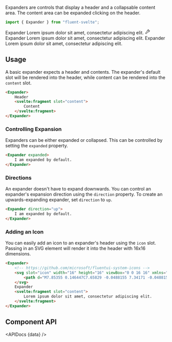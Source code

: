 <script lang="ts">
    import { Expander } from "$lib";
    import { Showcase, APIDocs } from "$site/lib";

    import data from "$lib/Expander/Expander.svelte?raw&sveld";
</script>

Expanders are controls that display a header and a collapsable content area. The content area can be expanded clicking on the header.

```ts
import { Expander } from "fluent-svelte";
```

<Showcase style="block-size: 360px;" repl="0fde4983fdc841d8b7320143ee3d50d7">
    <Expander>
        Expander
        <svelte:fragment slot="content">
            Lorem ipsum dolor sit amet, consectetur adipiscing elit.
        </svelte:fragment>
    </Expander>
    <Expander>
        <svg slot="icon" width="16" height="16" viewBox="0 0 16 16" fill="none" xmlns="http://www.w3.org/2000/svg"><path d="M6.99976 5C6.99976 2.79086 8.79063 1 10.9998 1C11.5085 1 11.9963 1.09524 12.4453 1.26931C12.6029 1.3304 12.7189 1.46698 12.7538 1.63235C12.7886 1.79773 12.7376 1.96953 12.6181 2.08904L10.7071 4.00012L12 5.29302L13.9109 3.38207C14.0304 3.26254 14.2022 3.2115 14.3676 3.24637C14.533 3.28125 14.6695 3.39732 14.7306 3.55493C14.9046 4.0038 14.9998 4.49138 14.9998 5C14.9998 7.20914 13.2089 9 10.9998 9C10.6197 9 10.2513 8.94684 9.90202 8.84736L4.89554 13.9192C4.18159 14.6425 3.0368 14.7101 2.24276 14.0757C1.32864 13.3455 1.24076 11.9872 2.05315 11.1453L7.10399 5.91061C7.03576 5.61771 6.99976 5.31279 6.99976 5ZM10.9998 2C9.34291 2 7.99976 3.34315 7.99976 5C7.99976 5.31548 8.04829 5.61868 8.13793 5.90305C8.19301 6.07781 8.14809 6.26869 8.02087 6.40054L2.77278 11.8396C2.36947 12.2576 2.4131 12.9319 2.86691 13.2944C3.2611 13.6093 3.82943 13.5758 4.18386 13.2167L9.40805 7.9243C9.5469 7.78364 9.75557 7.73797 9.94048 7.80777C10.2692 7.93186 10.6259 8 10.9998 8C12.6566 8 13.9998 6.65685 13.9998 5C13.9998 4.9056 13.9954 4.81228 13.9869 4.72023L12.3535 6.35368C12.2598 6.44745 12.1326 6.50013 12 6.50013C11.8674 6.50013 11.7402 6.44745 11.6464 6.35368L9.64643 4.35368C9.45117 4.15842 9.45117 3.84185 9.64642 3.64658L11.2801 2.01289C11.1878 2.00436 11.0943 2 10.9998 2Z" fill="currentColor" /></svg>
        Expander
        <svelte:fragment slot="content">
            Lorem ipsum dolor sit amet, consectetur adipiscing elit.
        </svelte:fragment>
    </Expander>
    <Expander direction="up">
        Expander
        <svelte:fragment slot="content">
            Lorem ipsum dolor sit amet, consectetur adipiscing elit.
        </svelte:fragment>
    </Expander>
</Showcase>

## Usage

A basic expander expects a header and contents. The expander's default slot will be rendered into the header, while content can be rendered into the `content` slot.

```html
<Expander>
    Header
    <svelte:fragment slot="content">
        Content
    </svelte:fragment>
</Expander>
```

### Controlling Expansion

Expanders can be either expanded or collapsed. This can be controlled by setting the `expanded` property.

```html
<Expander expanded>
    I am expanded by default.
</Expander>
```

### Directions

An expander doesn't have to expand downwards. You can control an expander's expansion direction using the `direction` property. To create an upwards-expanding expander, set `direction` to `up`.

```html
<Expander direction="up">
    I am expanded by default.
</Expander>
```

### Adding an Icon

You can easily add an icon to an expander's header using the `icon` slot. Passing in an SVG element will render it into the header with 16x16 dimensions.

```html
<Expander>
    <!-- https://github.com/microsoft/fluentui-system-icons -->
    <svg slot="icon" width="16" height="16" viewBox="0 0 16 16" xmlns="http://www.w3.org/2000/svg">
        <path d="M7.85355 0.146447C7.65829 -0.0488155 7.34171 -0.0488155 7.14645 0.146447C6.95118 0.341709 6.95118 0.658291 7.14645 0.853553L8.29603 2.00314C4.80056 2.11088 2 4.97839 2 8.5C2 12.0899 4.91015 15 8.5 15C12.0899 15 15 12.0899 15 8.5C15 8.48656 15 8.47313 14.9999 8.45971C14.9983 8.2001 14.7805 8 14.5209 8H14.4782C14.2093 8 14 8.23107 14 8.5C14 11.5376 11.5376 14 8.5 14C5.46243 14 3 11.5376 3 8.5C3 5.53311 5.34917 3.11491 8.28892 3.00398L7.14645 4.14645C6.95118 4.34171 6.95118 4.65829 7.14645 4.85355C7.34171 5.04882 7.65829 5.04882 7.85355 4.85355L9.85355 2.85355C10.0488 2.65829 10.0488 2.34171 9.85355 2.14645L7.85355 0.146447ZM11.8536 6.14645C12.0488 6.34171 12.0488 6.65829 11.8536 6.85355L8.85355 9.85355C8.65829 10.0488 8.34171 10.0488 8.14645 9.85355L6.64645 8.35355C6.45118 8.15829 6.45118 7.84171 6.64645 7.64645C6.84171 7.45118 7.15829 7.45118 7.35355 7.64645L8.5 8.79289L11.1464 6.14645C11.3417 5.95118 11.6583 5.95118 11.8536 6.14645Z" fill="currentColor" />
    </svg>
    Expander
    <svelte:fragment slot="content">
        Lorem ipsum dolor sit amet, consectetur adipiscing elit.
    </svelte:fragment>
</Expander>
```

## Component API

<APIDocs {data} />